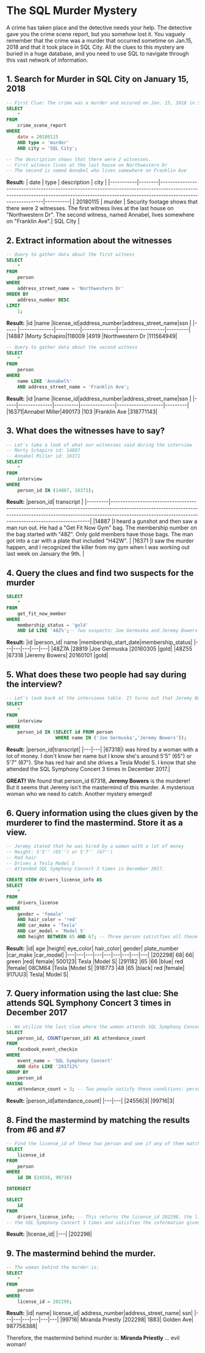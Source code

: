# The SQL Murder Mystery

A crime has taken place and the detective needs your help. The detective gave you the crime scene report, but you somehow lost it. You vaguely remember that the crime was a murder that occurred sometime on Jan.15, 2018 and that it took place in SQL City. All the clues to this mystery are buried in a huge database, and you need to use SQL to navigate through this vast network of information.

## 1. Search for Murder in SQL City on January 15, 2018
```sql
-- First Clue: The crime was a murder and occured on Jan. 15, 2018 in SQL City.
SELECT
    *
FROM
    crime_scene_report
WHERE
    date = 20180115
    AND type = 'murder'
    AND city = 'SQL City';

-- The description shows that there were 2 witnesses.
-- First witness lives at the last house on Northwestern Dr
-- The second is named Annabel who lives somewhere on Franklin Ave
```
**Result:**
| date      | type   | description                                                                                                                                                                              | city     |
|-----------|--------|------------------------------------------------------------------------------------------------------------------------------------------------------------------------------------------|----------|
| 20180115  | murder	| Security footage shows that there were 2 witnesses. The first witness lives at the last house on "Northwestern Dr". The second witness, named Annabel, lives somewhere on "Franklin Ave".| SQL City |

## 2. Extract information about the witnesses
```sql
-- Query to gather data about the first witness 
SELECT
    *
FROM
    person
WHERE
    address_street_name = 'Northwestern Dr'
ORDER BY
    address_number DESC
LIMIT
    1;
```
**Result:**
|id    |name          |license_id|address_number|address_street_name|ssn      |
|----- |--------------|----------|--------------|-------------------|---------|
|14887 |Morty Schapiro|118009	   |4919	         |Northwestern Dr    |111564949|

```sql
-- Query to gather data about the second witness
SELECT
    *
FROM
    person
WHERE
    name LIKE 'Annabel%'
    AND address_street_name = 'Franklin Ave';
```
**Result:**
|id   |name	         |license_id|address_number|address_street_name|ssn      |
|-----|--------------|----------|--------------|-------------------|---------|
|16371|Annabel Miller|490173    |103	        |Franklin Ave       |318771143|

## 3. What does the witnesses have to say?
```sql
-- Let's take a look of what our witnesses said during the interview
-- Morty Schapiro id: 14887
-- Annabel Miller id: 16371
SELECT
    *
FROM
    interview
WHERE
    person_id IN (14887, 16371);
```
**Result:**
|person_id| transcript                                                                                                                                                                                                                      |
|---------|---------------------------------------------------------------------------------------------------------------------------------------------------------------------------------------------------------------------------------|
|14887    |I heard a gunshot and then saw a man run out. He had a "Get Fit Now Gym" bag. The membership number on the bag started with "48Z". Only gold members have those bags. The man got into a car with a plate that included "H42W".  |
|16371	 |I saw the murder happen, and I recognized the killer from my gym when I was working out last week on January the 9th.                                                                                                            |

## 4. Query the clues and find two suspects for the murder
```sql
SELECT
    *
FROM
    get_fit_now_member
WHERE
    membership_status = 'gold'
    AND id LIKE '48Z%';-- Two suspects: Joe Germuska and Jeremy Bowers
```
**Result:**
|id    |person_id|	name	      |membership_start_date|membership_status|
|---|---|---|---|---|
|48Z7A |28819	 |Joe Germuska	|20160305	          |gold|
|48Z55 |67318	 |Jeremy Bowers|	20160101	          |gold|

## 5. What does these two people had say during the interview?
```sql
-- Let's look back at the interviews table. It turns out that Jeremy Bowers is the murderer.
SELECT
    *
FROM
    interview
WHERE
    person_id IN (SELECT id FROM person
                  WHERE name IN ('Joe Germuska','Jeremy Bowers'));
```
**Result:**
|person_id|transcript|
|---|---|
|67318|I was hired by a woman with a lot of money. I don't know her name but I know she's around 5'5" (65") or 5'7" (67"). She has red hair and she drives a Tesla Model S. I know that she attended the SQL Symphony Concert 3 times in December 2017.|

**GREAT!** We found that person_id 67318, **Jeremy Bowers** is the murderer!
But it seems that Jeremy isn't the mastermind of this murder. A mysterious woman who we need to catch. Another mystery emerged!

## 6. Query information using the clues given by the murderer to find the mastermind. Store it as a view.
```sql
-- Jeremy stated that he was hired by a woman with a lot of money
-- Height: 5'5'' (65'') or 5'7'' (67'')
-- Red hair
-- Drives a Tesla Model S
-- Attended SQL Symphony Concert 3 times in December 2017. 

CREATE VIEW drivers_license_info AS
SELECT
    *
FROM
    drivers_license
WHERE
    gender = 'female'
    AND hair_color = 'red'
    AND car_make = 'Tesla'
    AND car_model = 'Model S'
    AND height BETWEEN 65 AND 67; -- Three person satistfies all these condition.
```
**Result:**
|id|	age	|height|	eye_color|	hair_color|	gender|	plate_number	|car_make	|car_model|
|---|---|---|---|---|---|---|---|---|
|202298|	68|	66|	green	|red|	female|	500123|	Tesla	|Model S|
|291182	|65	|66	|blue|	red	|female|	08CM64	|Tesla	|Model S|
|918773	|48	|65	|black|	red	|female|	917UU3|	Tesla|	Model S|


## 7. Query information using the last clue: She attends SQL Symphony Concert 3 times in December 2017
```sql
-- We utilize the last clue where the woman attends SQL Symphony Concert 3 times in December 2017
SELECT
    person_id, COUNT(person_id) AS attendance_count
FROM
    facebook_event_checkin
WHERE
    event_name = 'SQL Symphony Concert'
    AND date LIKE '201712%'
GROUP BY
    person_id
HAVING
    attendance_count = 3; -- Two people satisfy these conditions: person_id 24556 and 99716
```
**Result:**
|person_id|attendance_count|
|---|---|
|24556|3|
|99716|3|

## 8. Find the mastermind by matching the results from #6 and #7
```sql
-- Find the license_id of these two person and see if any of them matches the id
SELECT
    license_id
FROM
    person
WHERE
    id IN (24556, 99716)

INTERSECT

SELECT
    id
FROM
    drivers_license_info; -- This returns the license_id 202298, the license_id that attended
-- the SQL Symphony Concert 3 times and satisfies the information given by the murderer.
```
**Result:**
|license_id|
|---|
|202298|

## 9. The mastermind behind the murder.
```sql
-- The woman behind the murder is:
SELECT
    *
FROM
    person
WHERE
    license_id = 202298;
```
**Result:**
|id|	name|	license_id|	address_number|address_street_name|	ssn|
|---|---|---|---|---|---|
|99716|	Miranda Priestly	|202298|	1883|	Golden Ave|	987756388|

Therefore, the mastermind behind murder is: **Miranda Priestly** ... evil woman!
